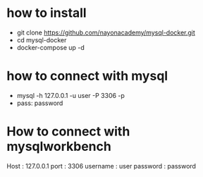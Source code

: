 # how to install 
- git clone https://github.com/nayonacademy/mysql-docker.git
- cd mysql-docker
- docker-compose up -d

# how to connect with mysql
- mysql -h 127.0.0.1 -u user -P 3306 -p
- pass: password

# How to connect with mysqlworkbench

Host : 127.0.0.1
port : 3306
username : user
password : password